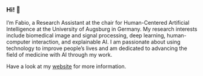### Hi! 👋
I’m Fabio, a Research Assistant at the chair for Human-Centered Artificial Intelligence at the University of Augsburg in Germany. My research interests include biomedical image and signal processing, deep learning, human-computer interaction, and explainable AI. I am passionate about using technology to improve people’s lives and am dedicated to advancing the field of medicine with AI through my work.

Have a look at my [website](https://fhellmann.github.io/) for more information.

<!--
**FHellmann/FHellmann** is a ✨ _special_ ✨ repository because its `README.md` (this file) appears on your GitHub profile.

Here are some ideas to get you started:

- 🔭 I’m currently working on ...
- 🌱 I’m currently learning ...
- 👯 I’m looking to collaborate on ...
- 🤔 I’m looking for help with ...
- 💬 Ask me about ...
- 📫 How to reach me: ...
- 😄 Pronouns: ...
- ⚡ Fun fact: ...
-->
